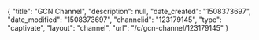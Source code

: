 {
    "title": "GCN Channel",
    "description": null,
    "date_created": "1508373697",
    "date_modified": "1508373697",
    "channelid": "123179145",
    "type": "captivate",
    "layout": "channel",
    "url": "\/c\/gcn-channel\/123179145"
}